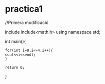# practica1

//Primera modificació




include<iostream>
include<math.h>
using namespace std;

int main(){

	for(int i=0;i<=4;i++){
	cout<<i<<endl;
	}

	return 0;
}
